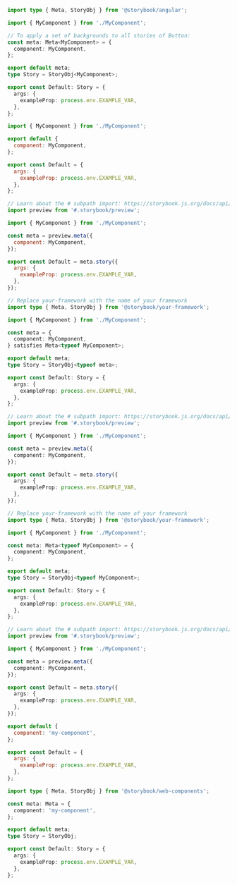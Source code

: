 ```ts filename="MyComponent.stories.ts" renderer="angular" language="ts"
import type { Meta, StoryObj } from '@storybook/angular';

import { MyComponent } from './MyComponent';

// To apply a set of backgrounds to all stories of Button:
const meta: Meta<MyComponent> = {
  component: MyComponent,
};

export default meta;
type Story = StoryObj<MyComponent>;

export const Default: Story = {
  args: {
    exampleProp: process.env.EXAMPLE_VAR,
  },
};
```

```js filename="MyComponent.stories.js|jsx" renderer="common" language="js" tabTitle="CSF 3"
import { MyComponent } from './MyComponent';

export default {
  component: MyComponent,
};

export const Default = {
  args: {
    exampleProp: process.env.EXAMPLE_VAR,
  },
};
```

```js filename="MyComponent.stories.js|jsx" renderer="react" language="js" tabTitle="CSF Factory 🧪"
// Learn about the # subpath import: https://storybook.js.org/docs/api/csf/csf-factories#subpath-imports
import preview from '#.storybook/preview';

import { MyComponent } from './MyComponent';

const meta = preview.meta({
  component: MyComponent,
});

export const Default = meta.story({
  args: {
    exampleProp: process.env.EXAMPLE_VAR,
  },
});
```

```ts filename="MyComponent.stories.ts|tsx" renderer="common" language="ts-4-9" tabTitle="CSF 3"
// Replace your-framework with the name of your framework
import type { Meta, StoryObj } from '@storybook/your-framework';

import { MyComponent } from './MyComponent';

const meta = {
  component: MyComponent,
} satisfies Meta<typeof MyComponent>;

export default meta;
type Story = StoryObj<typeof meta>;

export const Default: Story = {
  args: {
    exampleProp: process.env.EXAMPLE_VAR,
  },
};
```

```ts filename="MyComponent.stories.ts|tsx" renderer="react" language="ts-4-9" tabTitle="CSF Factory 🧪"
// Learn about the # subpath import: https://storybook.js.org/docs/api/csf/csf-factories#subpath-imports
import preview from '#.storybook/preview';

import { MyComponent } from './MyComponent';

const meta = preview.meta({
  component: MyComponent,
});

export const Default = meta.story({
  args: {
    exampleProp: process.env.EXAMPLE_VAR,
  },
});
```

```ts filename="MyComponent.stories.ts|tsx" renderer="common" language="ts" tabTitle="CSF 3"
// Replace your-framework with the name of your framework
import type { Meta, StoryObj } from '@storybook/your-framework';

import { MyComponent } from './MyComponent';

const meta: Meta<typeof MyComponent> = {
  component: MyComponent,
};

export default meta;
type Story = StoryObj<typeof MyComponent>;

export const Default: Story = {
  args: {
    exampleProp: process.env.EXAMPLE_VAR,
  },
};
```

```ts filename="MyComponent.stories.ts|tsx" renderer="react" language="ts" tabTitle="CSF Factory 🧪"
// Learn about the # subpath import: https://storybook.js.org/docs/api/csf/csf-factories#subpath-imports
import preview from '#.storybook/preview';

import { MyComponent } from './MyComponent';

const meta = preview.meta({
  component: MyComponent,
});

export const Default = meta.story({
  args: {
    exampleProp: process.env.EXAMPLE_VAR,
  },
});
```

```js filename="MyComponent.stories.js" renderer="web-components" language="js"
export default {
  component: 'my-component',
};

export const Default = {
  args: {
    exampleProp: process.env.EXAMPLE_VAR,
  },
};
```

```ts filename="MyComponent.stories.ts" renderer="web-components" language="ts"
import type { Meta, StoryObj } from '@storybook/web-components';

const meta: Meta = {
  component: 'my-component',
};

export default meta;
type Story = StoryObj;

export const Default: Story = {
  args: {
    exampleProp: process.env.EXAMPLE_VAR,
  },
};
```

